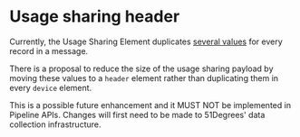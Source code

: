 # Usage sharing header

Currently, the Usage Sharing Element duplicates
[several values](../pipeline-elements/usage-sharing-element.md#start-up-activity)
for every record in a message.

There is a proposal to reduce the size of the usage sharing payload
by moving these values to a `header` element rather than duplicating them in
every `device` element.

This is a possible future enhancement and it MUST NOT be implemented
in Pipeline APIs. Changes will first need to be made to 51Degrees' data
collection infrastructure.
